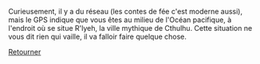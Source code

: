 Curieusement, il y a du réseau (les contes de fée c'est moderne aussi), mais le GPS indique que vous êtes au milieu de l'Océan pacifique, à l'endroit où se situe R'lyeh, la ville mythique de Cthulhu. Cette situation ne vous dit rien qui vaille, il va falloir faire quelque chose.

[Retourner](../feu-de-camp.md)
